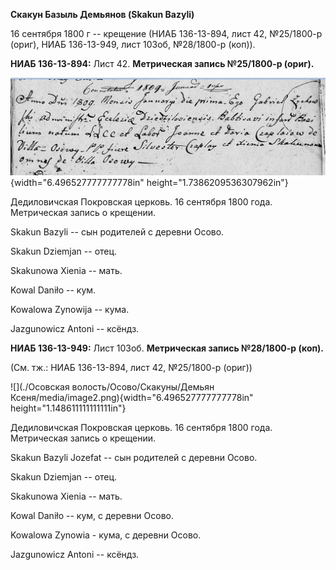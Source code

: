 **Скакун Базыль Демьянов (Skakun Bazyli)**

16 сентября 1800 г -- крещение (НИАБ 136-13-894, лист 42, №25/1800-р
(ориг), НИАБ 136-13-949, лист 103об, №28/1800-р (коп)).

**НИАБ 136-13-894:** Лист 42. **Метрическая запись №25/1800-р (ориг).**

![](./media/5f3931777fe122b2ca82c57313095ec0bd2711cd.png){width="6.496527777777778in"
height="1.7386209536307962in"}

Дедиловичская Покровская церковь. 16 сентября 1800 года. Метрическая
запись о крещении.

Skakun Bazyli -- сын родителей с деревни Осовo.

Skakun Dziemjan -- отец.

Skakunowa Xienia -- мать.

Kowal Daniło -- кум.

Kowalowa Zynowija -- кума.

Jazgunowicz Antoni -- ксёндз.

**НИАБ 136-13-949:** Лист 103об. **Метрическая запись №28/1800-р
(коп).**

(См. тж.: НИАБ 136-13-894, лист 42, №25/1800-р (ориг))

![](./Осовская волость/Осово/Скакуны/Демьян Ксеня/media/image2.png){width="6.496527777777778in"
height="1.148611111111111in"}

Дедиловичская Покровская церковь. 16 сентября 1800 года. Метрическая
запись о крещении.

Skakun Bazyli Jozefat -- сын родителей с деревни Осово.

Skakun Dziemjan -- отец.

Skakunowa Xienia -- мать.

Kowal Daniło -- кум, с деревни Осово.

Kowalowa Zynowia - кума, с деревни Осово.

Jazgunowicz Antoni -- ксёндз.
